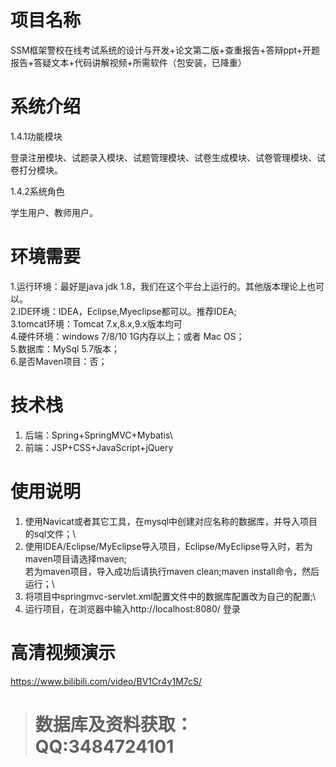 # 项目名称

SSM框架警校在线考试系统的设计与开发+论文第二版+查重报告+答辩ppt+开题报告+答疑文本+代码讲解视频+所需软件（包安装，已降重）

# 系统介绍
1.4.1功能模块

登录注册模块、试题录入模块、试题管理模块、试卷生成模块、试卷管理模块、试卷打分模块。

1.4.2系统角色

学生用户、教师用户。

# 环境需要

1.运行环境：最好是java jdk 1.8，我们在这个平台上运行的。其他版本理论上也可以。\
2.IDE环境：IDEA，Eclipse,Myeclipse都可以。推荐IDEA;\
3.tomcat环境：Tomcat 7.x,8.x,9.x版本均可\
4.硬件环境：windows 7/8/10 1G内存以上；或者 Mac OS； \
5.数据库：MySql 5.7版本；\
6.是否Maven项目：否；

# 技术栈

1. 后端：Spring+SpringMVC+Mybatis\
2. 前端：JSP+CSS+JavaScript+jQuery

# 使用说明

1. 使用Navicat或者其它工具，在mysql中创建对应名称的数据库，并导入项目的sql文件；\
2. 使用IDEA/Eclipse/MyEclipse导入项目，Eclipse/MyEclipse导入时，若为maven项目请选择maven;\
若为maven项目，导入成功后请执行maven clean;maven install命令，然后运行；\
3. 将项目中springmvc-servlet.xml配置文件中的数据库配置改为自己的配置;\
4. 运行项目，在浏览器中输入http://localhost:8080/ 登录

# 高清视频演示

https://www.bilibili.com/video/BV1Cr4y1M7cS/


> # **数据库及资料获取：QQ:3484724101**
​